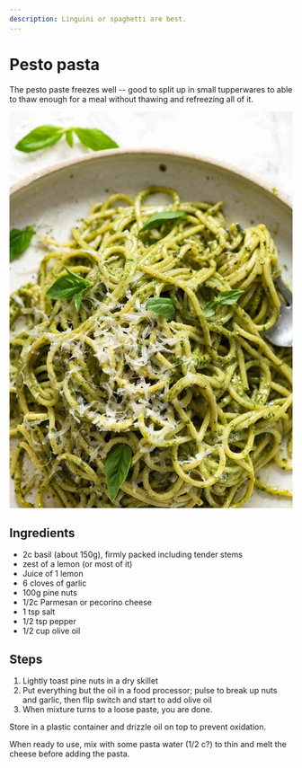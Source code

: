 ```yaml
---
description: Linguini or spaghetti are best.
---
```


# Pesto pasta

The pesto paste freezes well -- good to split up in small tupperwares to able to thaw enough for a meal without thawing and refreezing all of it.

![Pesto](images/pesto.jpg)

## Ingredients

* 2c basil \(about 150g\), firmly packed including tender stems 
* zest of a lemon \(or most of it\)
* Juice of 1 lemon
* 6 cloves of garlic
* 100g pine nuts
* 1/2c Parmesan or pecorino cheese
* 1 tsp salt
* 1/2 tsp pepper
* 1/2 cup olive oil

## Steps

1. Lightly toast pine nuts in a dry skillet
2. Put everything but the oil in a food processor; pulse to break up nuts and garlic, then flip switch and start to add olive oil
3. When mixture turns to a loose paste, you are done.

Store in a plastic container and drizzle oil on top to prevent oxidation.

When ready to use, mix with some pasta water \(1/2 c?\) to thin and melt the cheese before adding the pasta.

